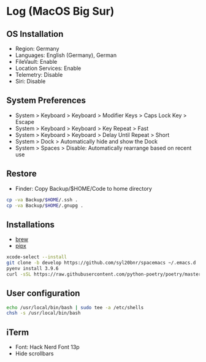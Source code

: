 # Log (MacOS Big Sur)

## OS Installation

- Region: Germany
- Languages: English (Germany), German
- FileVault: Enable
- Location Services: Enable
- Telemetry: Disable
- Siri: Disable

## System Preferences

- System > Keyboard > Keyboard > Modifier Keys > Caps Lock Key > Escape
- System > Keyboard > Keyboard > Key Repeat > Fast
- System > Keyboard > Keyboard > Delay Until Repeat > Short
- System > Dock > Automatically hide and show the Dock
- System > Spaces > Disable: Automatically rearrange based on recent use

## Restore

- Finder: Copy Backup/$HOME/Code to home directory

```sh
cp -va Backup/$HOME/.ssh .
cp -va Backup/$HOME/.gnupg .
```

## Installations

- [brew](brew.md)
- [pipx](pipx.md)

```sh
xcode-select --install
git clone -b develop https://github.com/syl20bnr/spacemacs ~/.emacs.d
pyenv install 3.9.6
curl -sSL https://raw.githubusercontent.com/python-poetry/poetry/master/get-poetry.py | python3 -
```

## User configuration

```sh
echo /usr/local/bin/bash | sudo tee -a /etc/shells
chsh -s /usr/local/bin/bash
```

## iTerm

- Font: Hack Nerd Font 13p
- Hide scrollbars

